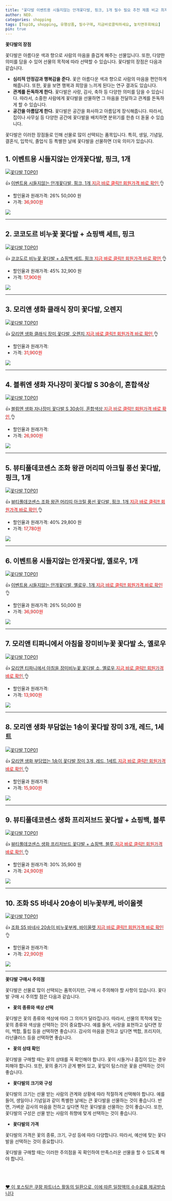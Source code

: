 ```yaml
---
title: "꽃다발 이벤트용 시들지않는 안개꽃다발, 핑크, 1개 필수 필요 추천 제품 비교 최저 가격 비교 장점 구매 후기 구매평"
author: NEO.
categories: shopping
tags: [Top10, shopping, 유행상품, 필수구매, 지금바로클릭하세요, 놓치면후회해요]
pin: true
---
```

**꽃다발의 장점**

꽃다발은 아름다운 색과 향으로 사람의 마음을 즐겁게 해주는 선물입니다. 또한, 다양한 의미를 담을 수 있어 선물의 목적에 따라 선택할 수 있습니다. 꽃다발의 장점은 다음과 같습니다.

* **심리적 안정감과 행복감을 준다.** 꽃은 아름다운 색과 향으로 사람의 마음을 편안하게 해줍니다. 또한, 꽃을 보면 행복과 희망을 느끼게 된다는 연구 결과도 있습니다.
* **관계를 돈독하게 한다.** 꽃다발은 사랑, 감사, 축하 등 다양한 의미를 담을 수 있습니다. 따라서, 소중한 사람에게 꽃다발을 선물하면 그 마음을 전달하고 관계를 돈독하게 할 수 있습니다.
* **공간을 아름답게 한다.** 꽃다발은 공간을 화사하고 아름답게 장식해줍니다. 따라서, 집이나 사무실 등 다양한 공간에 꽃다발을 배치하면 분위기를 한층 더 돋울 수 있습니다.

꽃다발은 이러한 장점들로 인해 선물로 많이 선택되는 품목입니다. 특히, 생일, 기념일, 결혼식, 입학식, 졸업식 등 특별한 날에 꽃다발을 선물하면 더욱 의미가 있습니다.

   

## 1. 이벤트용 시들지않는 안개꽃다발, 핑크, 1개

[![꽃다발 TOP01](https://thumbnail10.coupangcdn.com/thumbnails/remote/490x490ex/image/vendor_inventory/635b/9b62f1d8b97ecfcf6db02ca175689979fdb86c956106ca759b25a255e34c.png)](https://link.coupang.com/re/AFFSDP?lptag=AF3617701&subid=GithubCoopas&pageKey=6784442984&traceid=V0-153&itemId=15966239256&vendorItemId=83172443504)


👍 [이벤트용 시들지않는 안개꽃다발, 핑크, 1개 <font color=red> 지금 바로 클릭!! 회원가격 바로 확인 </font> ](https://link.coupang.com/re/AFFSDP?lptag=AF3617701&subid=GithubCoopas&pageKey=6784442984&traceid=V0-153&itemId=15966239256&vendorItemId=83172443504) 👌 


- 할인율과 원래가격: 26%  50,000   원
- 가격: <span style='color:red'>36,900원</span>

[![](/discount_price.png)](https://link.coupang.com/re/AFFSDP?lptag=AF3617701&subid=GithubCoopas&pageKey=6784442984&traceid=V0-153&itemId=15966239256&vendorItemId=83172443504)

---


   

## 2. 코코도르 비누꽃 꽃다발 + 쇼핑백 세트, 핑크

[![꽃다발 TOP01](https://thumbnail6.coupangcdn.com/thumbnails/remote/490x490ex/image/retail/images/832326299257082-6828fb35-3723-4ba2-941a-6351a0aa2966.jpg)](https://link.coupang.com/re/AFFSDP?lptag=AF3617701&subid=GithubCoopas&pageKey=6226897146&traceid=V0-153&itemId=12492858005&vendorItemId=79761531832)


👍 [코코도르 비누꽃 꽃다발 + 쇼핑백 세트, 핑크 <font color=red> 지금 바로 클릭!! 회원가격 바로 확인 </font> ](https://link.coupang.com/re/AFFSDP?lptag=AF3617701&subid=GithubCoopas&pageKey=6226897146&traceid=V0-153&itemId=12492858005&vendorItemId=79761531832) 👌 


- 할인율과 원래가격: 45%  32,900   원
- 가격: <span style='color:red'>17,900원</span>

[![](/discount_price.png)](https://link.coupang.com/re/AFFSDP?lptag=AF3617701&subid=GithubCoopas&pageKey=6226897146&traceid=V0-153&itemId=12492858005&vendorItemId=79761531832)

---


   

## 3. 모리앤 생화 클래식 장미 꽃다발, 오렌지

[![꽃다발 TOP01](https://thumbnail9.coupangcdn.com/thumbnails/remote/490x490ex/image/rs_quotation_api/1wzmi1ad/e451d8186d9a4abc84fe240d657c932b.jpg)](https://link.coupang.com/re/AFFSDP?lptag=AF3617701&subid=GithubCoopas&pageKey=7441845975&traceid=V0-153&itemId=19353485613&vendorItemId=86466676695)


👍 [모리앤 생화 클래식 장미 꽃다발, 오렌지 <font color=red> 지금 바로 클릭!! 회원가격 바로 확인 </font> ](https://link.coupang.com/re/AFFSDP?lptag=AF3617701&subid=GithubCoopas&pageKey=7441845975&traceid=V0-153&itemId=19353485613&vendorItemId=86466676695) 👌 


- 할인율과 원래가격: 
- 가격: <span style='color:red'>31,900원</span>

[![](/discount_price.png)](https://link.coupang.com/re/AFFSDP?lptag=AF3617701&subid=GithubCoopas&pageKey=7441845975&traceid=V0-153&itemId=19353485613&vendorItemId=86466676695)

---


   

## 4. 블뤼엔 생화 자나장미 꽃다발 S 30송이, 혼합색상

[![꽃다발 TOP01](https://thumbnail10.coupangcdn.com/thumbnails/remote/490x490ex/image/retail/images/2020/07/28/12/3/d81a4029-4b5a-46a5-8de0-37a83f7130d8.jpg)](https://link.coupang.com/re/AFFSDP?lptag=AF3617701&subid=GithubCoopas&pageKey=1885670297&traceid=V0-153&itemId=3204174685&vendorItemId=71191545494)


👍 [블뤼엔 생화 자나장미 꽃다발 S 30송이, 혼합색상 <font color=red> 지금 바로 클릭!! 회원가격 바로 확인 </font> ](https://link.coupang.com/re/AFFSDP?lptag=AF3617701&subid=GithubCoopas&pageKey=1885670297&traceid=V0-153&itemId=3204174685&vendorItemId=71191545494) 👌 


- 할인율과 원래가격: 
- 가격: <span style='color:red'>26,900원</span>

[![](/discount_price.png)](https://link.coupang.com/re/AFFSDP?lptag=AF3617701&subid=GithubCoopas&pageKey=1885670297&traceid=V0-153&itemId=3204174685&vendorItemId=71191545494)

---


   

## 5. 뷰티풀데코센스 조화 왕관 머리띠 아크릴 풍선 꽃다발, 핑크, 1개

[![꽃다발 TOP01](https://thumbnail10.coupangcdn.com/thumbnails/remote/490x490ex/image/retail/images/1703334452796473-7bf70153-ac5d-48be-87a3-fc3ffda824a4.jpg)](https://link.coupang.com/re/AFFSDP?lptag=AF3617701&subid=GithubCoopas&pageKey=7470220892&traceid=V0-153&itemId=19491068594&vendorItemId=86600809696)


👍 [뷰티풀데코센스 조화 왕관 머리띠 아크릴 풍선 꽃다발, 핑크, 1개 <font color=red> 지금 바로 클릭!! 회원가격 바로 확인 </font> ](https://link.coupang.com/re/AFFSDP?lptag=AF3617701&subid=GithubCoopas&pageKey=7470220892&traceid=V0-153&itemId=19491068594&vendorItemId=86600809696) 👌 


- 할인율과 원래가격: 40%  29,800   원
- 가격: <span style='color:red'>17,780원</span>

[![](/discount_price.png)](https://link.coupang.com/re/AFFSDP?lptag=AF3617701&subid=GithubCoopas&pageKey=7470220892&traceid=V0-153&itemId=19491068594&vendorItemId=86600809696)

---


   

## 6. 이벤트용 시들지않는 안개꽃다발, 옐로우, 1개

[![꽃다발 TOP01](https://thumbnail7.coupangcdn.com/thumbnails/remote/490x490ex/image/vendor_inventory/ddac/bdfafb71187b183fa33cd29f92cfd3a1d50aab7212889bcd33a877d20264.png)](https://link.coupang.com/re/AFFSDP?lptag=AF3617701&subid=GithubCoopas&pageKey=6784442984&traceid=V0-153&itemId=15966239257&vendorItemId=83172443518)


👍 [이벤트용 시들지않는 안개꽃다발, 옐로우, 1개 <font color=red> 지금 바로 클릭!! 회원가격 바로 확인 </font> ](https://link.coupang.com/re/AFFSDP?lptag=AF3617701&subid=GithubCoopas&pageKey=6784442984&traceid=V0-153&itemId=15966239257&vendorItemId=83172443518) 👌 


- 할인율과 원래가격: 26%  50,000   원
- 가격: <span style='color:red'>36,900원</span>

[![](/discount_price.png)](https://link.coupang.com/re/AFFSDP?lptag=AF3617701&subid=GithubCoopas&pageKey=6784442984&traceid=V0-153&itemId=15966239257&vendorItemId=83172443518)

---


   

## 7. 모리앤 티파니에서 아침을 장미비누꽃 꽃다발 소, 옐로우

[![꽃다발 TOP01](https://thumbnail9.coupangcdn.com/thumbnails/remote/490x490ex/image/rs_quotation_api/sdxwky1h/45df18c9a2d94b308d05a23f12c98c0d.jpg)](https://link.coupang.com/re/AFFSDP?lptag=AF3617701&subid=GithubCoopas&pageKey=6947756225&traceid=V0-153&itemId=16869176156&vendorItemId=84047847758)


👍 [모리앤 티파니에서 아침을 장미비누꽃 꽃다발 소, 옐로우 <font color=red> 지금 바로 클릭!! 회원가격 바로 확인 </font> ](https://link.coupang.com/re/AFFSDP?lptag=AF3617701&subid=GithubCoopas&pageKey=6947756225&traceid=V0-153&itemId=16869176156&vendorItemId=84047847758) 👌 


- 할인율과 원래가격: 
- 가격: <span style='color:red'>13,900원</span>

[![](/discount_price.png)](https://link.coupang.com/re/AFFSDP?lptag=AF3617701&subid=GithubCoopas&pageKey=6947756225&traceid=V0-153&itemId=16869176156&vendorItemId=84047847758)

---


   

## 8. 모리앤 생화 부담없는 1송이 꽃다발 장미 3개, 레드, 1세트

[![꽃다발 TOP01](https://thumbnail7.coupangcdn.com/thumbnails/remote/490x490ex/image/rs_quotation_api/isknyfxb/79ac9cf537ba4d3da52ade4d6ed02f4e.jpg)](https://link.coupang.com/re/AFFSDP?lptag=AF3617701&subid=GithubCoopas&pageKey=7412423594&traceid=V0-153&itemId=19209363800&vendorItemId=86326507664)


👍 [모리앤 생화 부담없는 1송이 꽃다발 장미 3개, 레드, 1세트 <font color=red> 지금 바로 클릭!! 회원가격 바로 확인 </font> ](https://link.coupang.com/re/AFFSDP?lptag=AF3617701&subid=GithubCoopas&pageKey=7412423594&traceid=V0-153&itemId=19209363800&vendorItemId=86326507664) 👌 


- 할인율과 원래가격: 
- 가격: <span style='color:red'>15,900원</span>

[![](/discount_price.png)](https://link.coupang.com/re/AFFSDP?lptag=AF3617701&subid=GithubCoopas&pageKey=7412423594&traceid=V0-153&itemId=19209363800&vendorItemId=86326507664)

---


   

## 9. 뷰티풀데코센스 생화 프리저브드 꽃다발 + 쇼핑백, 블루

[![꽃다발 TOP01](https://thumbnail6.coupangcdn.com/thumbnails/remote/490x490ex/image/retail/images/8937771308292901-d8c41258-e64a-4076-875e-9161dea64e7d.jpg)](https://link.coupang.com/re/AFFSDP?lptag=AF3617701&subid=GithubCoopas&pageKey=7501506065&traceid=V0-153&itemId=19637434414&vendorItemId=86743718324)


👍 [뷰티풀데코센스 생화 프리저브드 꽃다발 + 쇼핑백, 블루 <font color=red> 지금 바로 클릭!! 회원가격 바로 확인 </font> ](https://link.coupang.com/re/AFFSDP?lptag=AF3617701&subid=GithubCoopas&pageKey=7501506065&traceid=V0-153&itemId=19637434414&vendorItemId=86743718324) 👌 


- 할인율과 원래가격: 30%  35,900   원
- 가격: <span style='color:red'>24,900원</span>

[![](/discount_price.png)](https://link.coupang.com/re/AFFSDP?lptag=AF3617701&subid=GithubCoopas&pageKey=7501506065&traceid=V0-153&itemId=19637434414&vendorItemId=86743718324)

---


   

## 10. 조화 S5 바네사 20송이 비누꽃부케, 바이올렛

[![꽃다발 TOP01](https://thumbnail6.coupangcdn.com/thumbnails/remote/490x490ex/image/retail/images/2020/03/24/19/3/128b7bd9-ffdc-48e3-b6e6-16436af7ac60.jpg)](https://link.coupang.com/re/AFFSDP?lptag=AF3617701&subid=GithubCoopas&pageKey=1387913129&traceid=V0-153&itemId=2423493663&vendorItemId=70417592957)


👍 [조화 S5 바네사 20송이 비누꽃부케, 바이올렛 <font color=red> 지금 바로 클릭!! 회원가격 바로 확인 </font> ](https://link.coupang.com/re/AFFSDP?lptag=AF3617701&subid=GithubCoopas&pageKey=1387913129&traceid=V0-153&itemId=2423493663&vendorItemId=70417592957) 👌 


- 할인율과 원래가격: 
- 가격: <span style='color:red'>22,900원</span>

[![](/discount_price.png)](https://link.coupang.com/re/AFFSDP?lptag=AF3617701&subid=GithubCoopas&pageKey=1387913129&traceid=V0-153&itemId=2423493663&vendorItemId=70417592957)

---
**꽃다발 구매시 주의점**

꽃다발은 선물로 많이 선택되는 품목이지만, 구매 시 주의해야 할 사항이 있습니다. 꽃다발 구매 시 주의할 점은 다음과 같습니다.

* **꽃의 종류와 색상 선택**

꽃다발은 꽃의 종류와 색상에 따라 그 의미가 달라집니다. 따라서, 선물의 목적에 맞는 꽃의 종류와 색상을 선택하는 것이 중요합니다. 예를 들어, 사랑을 표현하고 싶다면 장미, 백합, 튤립 등을 선택하면 좋습니다. 감사의 마음을 전하고 싶다면 백합, 프리지아, 라넌큘러스 등을 선택하면 좋습니다.

* **꽃의 상태 확인**

꽃다발을 구매할 때는 꽃의 상태를 꼭 확인해야 합니다. 꽃이 시들거나 흠집이 있는 경우 피해야 합니다. 또한, 꽃의 줄기가 곧게 뻗어 있고, 꽃잎이 탐스러운 꽃을 선택하는 것이 좋습니다.

* **꽃다발의 크기와 구성**

꽃다발의 크기는 선물 받는 사람의 관계와 상황에 따라 적절하게 선택해야 합니다. 예를 들어, 생일이나 기념일과 같이 특별한 날에는 큰 꽃다발을 선물하는 것이 좋습니다. 반면, 가벼운 감사의 마음을 전하고 싶다면 작은 꽃다발을 선물하는 것이 좋습니다. 또한, 꽃다발의 구성은 선물 받는 사람의 취향에 맞게 선택하는 것이 좋습니다.

* **꽃다발의 가격**

꽃다발의 가격은 꽃의 종류, 크기, 구성 등에 따라 다양합니다. 따라서, 예산에 맞는 꽃다발을 선택하는 것이 중요합니다.

꽃다발을 구매할 때는 이러한 주의점을 꼭 확인하여 만족스러운 선물을 할 수 있도록 해야 합니다.<br><br><br><br><br> [ ❤  이 포스팅은 쿠팡 파트너스 활동의 일환으로, 이에 따른 일정액의 수수료를 제공받습니다](https://link.coupang.com/a/bcEFyh)